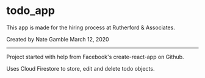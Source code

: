# todo_app

This app is made for the hiring process at Rutherford & Associates.

Created by Nate Gamble March 12, 2020

-----------------------------

Project started with help from Facebook's create-react-app on Github.

Uses Cloud Firestore to store, edit and delete todo objects.